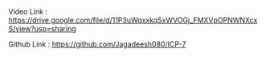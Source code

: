 Video Link : https://drive.google.com/file/d/11P3uWqxxkqSxWVOGj_FMXVpOPNWNXcxS/view?usp=sharing

Github Link : https://github.com/Jagadeesh080/ICP-7
